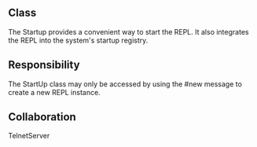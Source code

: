 Class
--------------------------------------------------------------------------------
The Startup provides a convenient way to start the
REPL. It also integrates the REPL into the system's
startup registry.

Responsibility
--------------------------------------------------------------------------------
The StartUp class may only be accessed by using 
the #new message to create a new REPL instance.

Collaboration
--------------------------------------------------------------------------------
TelnetServer
